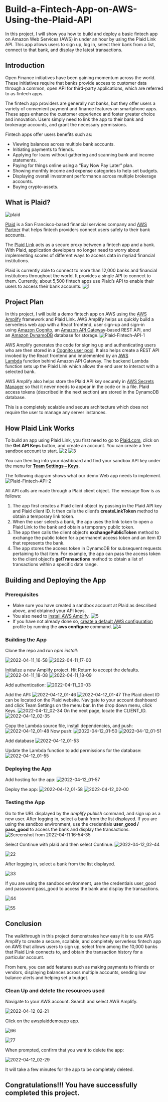 # Build-a-Fintech-App-on-AWS-Using-the-Plaid-API
In this project, I will show you how to build and deploy a basic fintech app on Amazon Web Services (AWS) in under an hour by using the Plaid Link API. This app allows users to sign up, log in, select their bank from a list, connect to that bank, and display the latest transactions.

## Introduction
Open Finance initiatives have been gaining momentum across the world. These initiatives require that banks provide access to customer data through a common, open API for third-party applications, which are referred to as fintech apps.

The fintech app providers are generally not banks, but they offer users a variety of convenient payment and finance features on smartphone apps. These apps enhance the customer experience and foster greater choice and innovation. Users simply need to link the app to their bank and brokerage accounts, and grant the necessary permissions.

Fintech apps offer users benefits such as:

- Viewing balances across multiple bank accounts.
- Initiating payments to friends.
- Applying for loans without gathering and scanning bank and income statements.
- Paying for things online using a “Buy Now Pay Later” plan.
- Showing monthly income and expense categories to help set budgets.
- Displaying overall investment performance across multiple brokerage accounts.
- Buying crypto-assets.

## What is Plaid?

![plaid](https://user-images.githubusercontent.com/91766546/161947363-878a5759-9dd4-4962-9d31-fcece095a5b5.png)

[Plaid](https://plaid.com/) is a San Francisco-based financial services company and [AWS Partner](https://partners.amazonaws.com/partners/0010h00001cBFNCAA4/Plaid) that helps fintech providers connect users safely to their bank accounts.

The [Plaid Link](https://plaid.com/docs/link/) acts as a secure proxy between a fintech app and a bank. With Plaid, application developers no longer need to worry about implementing scores of different ways to access data in myriad financial institutions.

Plaid is currently able to connect to more than 12,000 banks and financial institutions throughout the world. It provides a single API to connect to them. Currently, about 5,500 fintech apps use Plaid’s API to enable their users to access their bank accounts.
![1](https://user-images.githubusercontent.com/91766546/161949673-561e847a-8ecb-4f3e-8344-37d052916c12.png)

## Project Plan

In this project, I will build a demo fintech app on AWS using the [AWS Amplify](https://aws.amazon.com/amplify/) framework and Plaid Link. AWS Amplify helps us quickly build a serverless web app with a React frontend, user sign-up and sign-in using [Amazon Cognito](https://aws.amazon.com/cognito/), an [Amazon API Gateway](https://aws.amazon.com/api-gateway/)-based REST API, and an [Amazon DynamoDB](https://aws.amazon.com/dynamodb/) database for storage.
![Plaid-Fintech-API-1](https://user-images.githubusercontent.com/91766546/161953215-0c46c46e-4142-431d-8d7c-71830c4e655e.png)

AWS Amplify generates the code for signing up and authenticating users who are then stored in a [Cognito user pool](https://docs.aws.amazon.com/cognito/latest/developerguide/cognito-user-identity-pools.html). It also helps create a REST API invoked by the React frontend and implemented by an [AWS Lambda](https://aws.amazon.com/lambda/) function behind Amazon API Gateway. The backend Lambda function sets up the Plaid Link which allows the end user to interact with a selected bank.

AWS Amplify also helps store the Plaid API key securely in [AWS Secrets Manager](https://aws.amazon.com/secrets-manager/) so that it never needs to appear in the code or in a file. Plaid access tokens (described in the next section) are stored in the DynamoDB database.

This is a completely scalable and secure architecture which does not require the user to manage any server instances.

## How Plaid Link Works

To build an app using Plaid Link, you first need to go to [Plaid.com](https://plaid.com/), click on the **Get API Keys** button, and create an account. You can create a free sandbox account to start.
![2](https://user-images.githubusercontent.com/91766546/161954882-e5e77370-9883-44a7-a257-1686d5023b20.png)
![3](https://user-images.githubusercontent.com/91766546/161955364-3cf72011-a807-4fb8-b221-c60f59be0bc4.png)

You can then log into your dashboard and find your sandbox API key under the menu for **[Team Settings – Keys](https://dashboard.plaid.com/team/keys)**.

The following diagram shows what our demo Web app needs to implement.
![Plaid-Fintech-API-2](https://user-images.githubusercontent.com/91766546/161954007-68c58a90-cec9-4d7a-b3ef-392cffe6bd50.png)

All API calls are made through a Plaid client object. The message flow is as follows:

1. The app first creates a Plaid client object by passing in the Plaid API key and Plaid client ID. It then calls the client’s **createLinkToken** method to obtain a temporary link token.
2. When the user selects a bank, the app uses the link token to open a Plaid Link to the bank and obtain a temporary public token.
3. The app then calls the client object’s **exchangePublicToken** method to exchange the public token for a permanent access token and an item ID that represents the bank.
4. The app stores the access token in DynamoDB for subsequent requests pertaining to that item. For example, the app can pass the access token to the client object’s **getTransactions** method to obtain a list of transactions within a specific date range.

## Building and Deploying the App
### Prerequisites

- Make sure you have created a sandbox account at Plaid as described above, and obtained your API keys.
- You also need to [install AWS Amplify](https://docs.amplify.aws/cli/start/install/).
![5](https://user-images.githubusercontent.com/91766546/161970758-0f821d71-b566-497e-8a2a-31b71040a4dd.png)
- If you have not already done so, [create a default AWS configuration](https://docs.aws.amazon.com/cli/latest/userguide/cli-configure-quickstart.html#cli-configure-quickstart-config) profile by running the **aws configure** command.
![4](https://user-images.githubusercontent.com/91766546/161970698-5ec7a9bc-b043-483e-994f-9aef515ecc9b.png)

### Building the App
Clone the repo and run *npm install*:

![2022-04-11_16-58](https://user-images.githubusercontent.com/91766546/162852046-8ae572cf-217b-48a4-8c05-64fd1ed9dd17.png)
![2022-04-11_17-00](https://user-images.githubusercontent.com/91766546/162852164-787e4000-c213-414c-b2a3-4440021f71a3.png)

Initialize a new Amplify project. Hit Return to accept the defaults.
![2022-04-11_18-08](https://user-images.githubusercontent.com/91766546/162858343-c9347fa8-9b1f-43aa-a523-409d480bfad6.png)
![2022-04-11_18-09](https://user-images.githubusercontent.com/91766546/162858441-21148cb9-a5e1-4179-acc9-4d2866d491ef.png)

Add authentication:
![2022-04-11_20-03](https://user-images.githubusercontent.com/91766546/162871008-df9d10d1-3f0d-4409-a7e0-6a7ffa835c98.png)

Add the API:
![2022-04-12_01-46](https://user-images.githubusercontent.com/91766546/162920294-1451fa04-3644-42dc-a162-3675c9d749ba.png)
![2022-04-12_01-47](https://user-images.githubusercontent.com/91766546/162920613-6090f755-e199-47c7-a1f4-c50c816b1157.png)
The Plaid client ID can be located on the Plaid website. Navigate to your account dashboard and click Team Settings on the menu bar. In the drop down menu, click Keys.
![2022-04-12_02-34](https://user-images.githubusercontent.com/91766546/162929805-db246bf7-4378-4b6a-9188-86e2be4b2bf4.png)
On the next page, locate the CLIENT_ID.
![2022-04-12_02-35](https://user-images.githubusercontent.com/91766546/162930071-431c5e26-9cf1-43b0-bb09-3f789095135b.png)

Copy the Lambda source file, install dependencies, and push:
![2022-04-12_01-48](https://user-images.githubusercontent.com/91766546/162920823-ef754738-c4f1-4496-b1de-881ea8a53eb7.png)
Now push:
![2022-04-12_01-50](https://user-images.githubusercontent.com/91766546/162921153-54509b6e-2351-4c37-a004-579af456bd7d.png)
![2022-04-12_01-51](https://user-images.githubusercontent.com/91766546/162921371-efebe06a-ce57-473d-be31-9ace0a9ea1b0.png)

Add database
![2022-04-12_01-53](https://user-images.githubusercontent.com/91766546/162921621-508e421c-23da-42d1-83e6-76dad47e50f8.png)

Update the Lambda function to add permissions for the database:
![2022-04-12_01-55](https://user-images.githubusercontent.com/91766546/162922067-bab67492-1b83-4f5b-afa7-d86938d2fc7f.png)

### Deploying the App
Add hosting for the app:
![2022-04-12_01-57](https://user-images.githubusercontent.com/91766546/162922436-eb3137e2-d6fa-482c-8deb-d4dfff2bc652.png)

Deploy the app:
![2022-04-12_01-58](https://user-images.githubusercontent.com/91766546/162922713-eb19773a-49c3-4642-ab52-94bbe2477b47.png)
![2022-04-12_02-00](https://user-images.githubusercontent.com/91766546/162922945-0d574543-3759-46a5-8f84-aaafe340e3ee.png)

### Testing the App

Go to the URL displayed by the *amplify publish* command, and sign up as a new user. After logging in, select a bank from the list displayed.
If you are using the sandbox environment, use the credentials **user_good / pass_good** to access the bank and display the transactions.
![Screenshot from 2022-04-11 16-54-35](https://user-images.githubusercontent.com/91766546/162931499-7ede263a-0f58-409c-9929-4a9b6b5e12f6.png)

Select Continue with plaid and then select Continue.
![2022-04-12_02-44](https://user-images.githubusercontent.com/91766546/162931735-fecb7013-50ad-4971-96e1-d0883d20617d.png)

![22](https://user-images.githubusercontent.com/91766546/162924210-92a870e3-a7ca-4cf4-94f7-217ebf208ba4.png)

After logging in, select a bank from the list displayed.

![33](https://user-images.githubusercontent.com/91766546/162924291-ffef6208-5fde-4f37-840d-2e3208dc8281.png)

If you are using the sandbox environment, use the credentials user_good and password pass_good to access the bank and display the transactions.

![44](https://user-images.githubusercontent.com/91766546/162924390-f5a0f5e0-aa81-4d8b-b53e-6e4eb3467d3d.png)

![55](https://user-images.githubusercontent.com/91766546/162924478-225d5012-2a4a-4917-8404-29bf419c8b99.png)

## Conclusion

The walkthrough in this project demonstrates how easy it is to use AWS Amplify to create a secure, scalable, and completely serverless fintech app on AWS that allows users to sign up, select from among the 10,000 banks that Plaid Link connects to, and obtain the transaction history for a particular account.

From here, you can add features such as making payments to friends or vendors, displaying balances across multiple accounts, sending low balance alerts and helping set a budget.

### Clean Up and delete the resources used

Navigate to your AWS account. Search and select AWS Amplify.

![2022-04-12_02-21](https://user-images.githubusercontent.com/91766546/162926987-9cef8a10-d5db-44f2-b266-ef149ceb0c44.png)

Click on the awsplaiddemoapp app.

![66](https://user-images.githubusercontent.com/91766546/162927278-6c50196a-cecf-4f3d-ac28-6ebc5e74a86d.png)

![77](https://user-images.githubusercontent.com/91766546/162927929-76c6d85c-aeab-4602-ac18-e3cb6c1d82c3.png)

When prompted, confirm that you want to delete the app:

![2022-04-12_02-29](https://user-images.githubusercontent.com/91766546/162928624-2b41cec4-431f-4cf9-b7a6-b2e1c4d719a8.png)

It will take a few minutes for the app to be completely deleted.

## Congratulations!!! You have successfully completed this project. 
